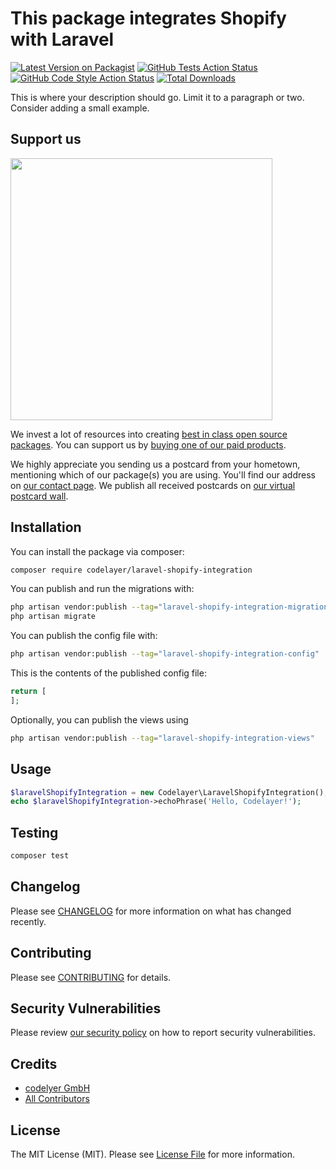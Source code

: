# This package integrates Shopify with Laravel

[![Latest Version on Packagist](https://img.shields.io/packagist/v/codelayer/laravel-shopify-integration.svg?style=flat-square)](https://packagist.org/packages/codelayer/laravel-shopify-integration)
[![GitHub Tests Action Status](https://img.shields.io/github/actions/workflow/status/codelayer/laravel-shopify-integration/run-tests.yml?branch=main&label=tests&style=flat-square)](https://github.com/codelayer/laravel-shopify-integration/actions?query=workflow%3Arun-tests+branch%3Amain)
[![GitHub Code Style Action Status](https://img.shields.io/github/actions/workflow/status/codelayer/laravel-shopify-integration/fix-php-code-style-issues.yml?branch=main&label=code%20style&style=flat-square)](https://github.com/codelayer/laravel-shopify-integration/actions?query=workflow%3A"Fix+PHP+code+style+issues"+branch%3Amain)
[![Total Downloads](https://img.shields.io/packagist/dt/codelayer/laravel-shopify-integration.svg?style=flat-square)](https://packagist.org/packages/codelayer/laravel-shopify-integration)

This is where your description should go. Limit it to a paragraph or two. Consider adding a small example.

## Support us

[<img src="https://github-ads.s3.eu-central-1.amazonaws.com/laravel-shopify-integration.jpg?t=1" width="419px" />](https://spatie.be/github-ad-click/laravel-shopify-integration)

We invest a lot of resources into creating [best in class open source packages](https://spatie.be/open-source). You can support us by [buying one of our paid products](https://spatie.be/open-source/support-us).

We highly appreciate you sending us a postcard from your hometown, mentioning which of our package(s) you are using. You'll find our address on [our contact page](https://spatie.be/about-us). We publish all received postcards on [our virtual postcard wall](https://spatie.be/open-source/postcards).

## Installation

You can install the package via composer:

```bash
composer require codelayer/laravel-shopify-integration
```

You can publish and run the migrations with:

```bash
php artisan vendor:publish --tag="laravel-shopify-integration-migrations"
php artisan migrate
```

You can publish the config file with:

```bash
php artisan vendor:publish --tag="laravel-shopify-integration-config"
```

This is the contents of the published config file:

```php
return [
];
```

Optionally, you can publish the views using

```bash
php artisan vendor:publish --tag="laravel-shopify-integration-views"
```

## Usage

```php
$laravelShopifyIntegration = new Codelayer\LaravelShopifyIntegration();
echo $laravelShopifyIntegration->echoPhrase('Hello, Codelayer!');
```

## Testing

```bash
composer test
```

## Changelog

Please see [CHANGELOG](CHANGELOG.md) for more information on what has changed recently.

## Contributing

Please see [CONTRIBUTING](CONTRIBUTING.md) for details.

## Security Vulnerabilities

Please review [our security policy](../../security/policy) on how to report security vulnerabilities.

## Credits

- [codelyer GmbH](https://github.com/codelayerhq)
- [All Contributors](../../contributors)

## License

The MIT License (MIT). Please see [License File](LICENSE.md) for more information.
